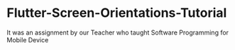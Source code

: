 # Flutter-Screen-Orientations-Tutorial
It was an assignment by our Teacher who taught Software Programming for Mobile Device
